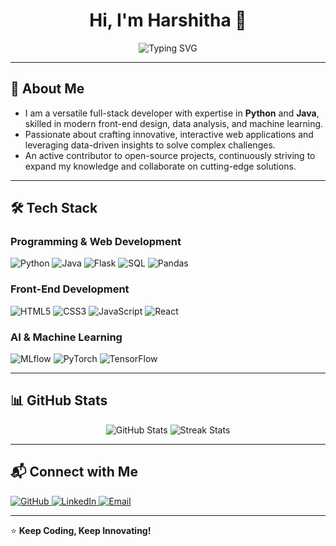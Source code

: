<h1 align="center"> Hi, I'm Harshitha 👋</h1>

<p align="center">
  <img src="https://readme-typing-svg.herokuapp.com?font=Arial&size=22&color=F77D26&center=true&width=600&height=50&lines=Python+Developer;Front-End+Developer;AI-ML+Enthusiast" alt="Typing SVG" />
</p>

---

## 🚀 About Me
- I am a versatile full-stack developer with expertise in **Python** and **Java**, skilled in modern front-end design, data analysis, and machine learning.  
- Passionate about crafting innovative, interactive web applications and leveraging data-driven insights to solve complex challenges.  
- An active contributor to open-source projects, continuously striving to expand my knowledge and collaborate on cutting-edge solutions.  

---

## 🛠 Tech Stack

### Programming & Web Development
<p align="left">
  <img src="https://img.shields.io/badge/Python-3776AB?style=for-the-badge&logo=python&logoColor=white" alt="Python" />
  <img src="https://img.shields.io/badge/Java-007396?style=for-the-badge&logo=java&logoColor=white" alt="Java" />
  <img src="https://img.shields.io/badge/Flask-000000?style=for-the-badge&logo=flask&logoColor=white" alt="Flask" />
  <img src="https://img.shields.io/badge/SQL-4479A1?style=for-the-badge&logo=mysql&logoColor=white" alt="SQL" />
  <img src="https://img.shields.io/badge/Pandas-150458?style=for-the-badge&logo=pandas&logoColor=white" alt="Pandas" />
</p>

### Front-End Development
<p align="left">
  <img src="https://img.shields.io/badge/HTML5-E34F26?style=for-the-badge&logo=html5&logoColor=white" alt="HTML5" />
  <img src="https://img.shields.io/badge/CSS3-1572B6?style=for-the-badge&logo=css3&logoColor=white" alt="CSS3" />
  <img src="https://img.shields.io/badge/JavaScript-F7DF1E?style=for-the-badge&logo=javascript&logoColor=black" alt="JavaScript" />
  <img src="https://img.shields.io/badge/React-61DAFB?style=for-the-badge&logo=react&logoColor=black" alt="React" />
</p>

### AI & Machine Learning
<p align="left">
  <img src="https://img.shields.io/badge/ML-FF6F00?style=for-the-badge&logo=mlflow&logoColor=white" alt="MLflow" />
  <img src="https://img.shields.io/badge/DeepLearning-FF0000?style=for-the-badge&logo=pytorch&logoColor=white" alt="PyTorch" />
  <img src="https://img.shields.io/badge/TensorFlow-FF6F00?style=for-the-badge&logo=tensorflow&logoColor=white" alt="TensorFlow" />
</p>

---

## 📊 GitHub Stats
<p align="center">
  <img src="https://github-readme-stats.vercel.app/api?username=SSHarshitha&show_icons=true&theme=radical" alt="GitHub Stats" />
  <img src="https://github-readme-streak-stats.herokuapp.com/?user=SSHarshitha&theme=radical" alt="Streak Stats" />
</p>

---

## 📬 Connect with Me
<p align="left">
  <a href="https://github.com/SSHarshitha">
    <img src="https://img.shields.io/badge/GitHub-100000?style=for-the-badge&logo=github&logoColor=white" alt="GitHub" />
  </a>
  <a href="https://www.linkedin.com/in/harshitha-s-s-0b79b1247/">
    <img src="https://img.shields.io/badge/LinkedIn-0077B5?style=for-the-badge&logo=linkedin&logoColor=white" alt="LinkedIn" />
  </a>
  <a href="mailto:harshitha.ss2003@gmail.com">
    <img src="https://img.shields.io/badge/Gmail-D14836?style=for-the-badge&logo=gmail&logoColor=white" alt="Email" />
  </a>
</p>

---

⭐ **Keep Coding, Keep Innovating!**
